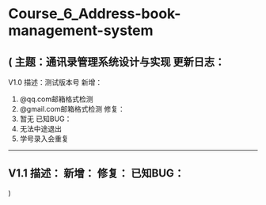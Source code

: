 ﻿# Course_6_Address-book-management-system
(
主题：通讯录管理系统设计与实现
更新日志：
----------------------------------------------------------------------
V1.0
描述：测试版本号
新增：
1. @qq.com邮箱格式检测
2. @gmail.com邮箱格式检测
修复：
0. 暂无
已知BUG：
1. 无法中途退出
2. 学号录入会重复
----------------------------------------------------------------------
V1.1
描述：
新增：
修复：
已知BUG：
----------------------------------------------------------------------
)
